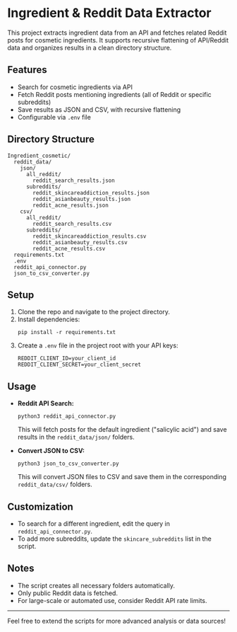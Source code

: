 # Ingredient & Reddit Data Extractor

This project extracts ingredient data from an API and fetches related Reddit posts for cosmetic ingredients. It supports recursive flattening of API/Reddit data and organizes results in a clean directory structure.

## Features
- Search for cosmetic ingredients via API
- Fetch Reddit posts mentioning ingredients (all of Reddit or specific subreddits)
- Save results as JSON and CSV, with recursive flattening
- Configurable via `.env` file

## Directory Structure
```
Ingredient_cosmetic/
  reddit_data/
    json/
      all_reddit/
        reddit_search_results.json
      subreddits/
        reddit_skincareaddiction_results.json
        reddit_asianbeauty_results.json
        reddit_acne_results.json
    csv/
      all_reddit/
        reddit_search_results.csv
      subreddits/
        reddit_skincareaddiction_results.csv
        reddit_asianbeauty_results.csv
        reddit_acne_results.csv
  requirements.txt
  .env
  reddit_api_connector.py
  json_to_csv_converter.py
```

## Setup
1. Clone the repo and navigate to the project directory.
2. Install dependencies:
   ```
   pip install -r requirements.txt
   ```
3. Create a `.env` file in the project root with your API keys:
   ```
   REDDIT_CLIENT_ID=your_client_id
   REDDIT_CLIENT_SECRET=your_client_secret
   ```

## Usage
- **Reddit API Search:**
  ```
  python3 reddit_api_connector.py
  ```
  This will fetch posts for the default ingredient ("salicylic acid") and save results in the `reddit_data/json/` folders.

- **Convert JSON to CSV:**
  ```
  python3 json_to_csv_converter.py
  ```
  This will convert JSON files to CSV and save them in the corresponding `reddit_data/csv/` folders.

## Customization
- To search for a different ingredient, edit the query in `reddit_api_connector.py`.
- To add more subreddits, update the `skincare_subreddits` list in the script.

## Notes
- The script creates all necessary folders automatically.
- Only public Reddit data is fetched.
- For large-scale or automated use, consider Reddit API rate limits.

---
Feel free to extend the scripts for more advanced analysis or data sources!

